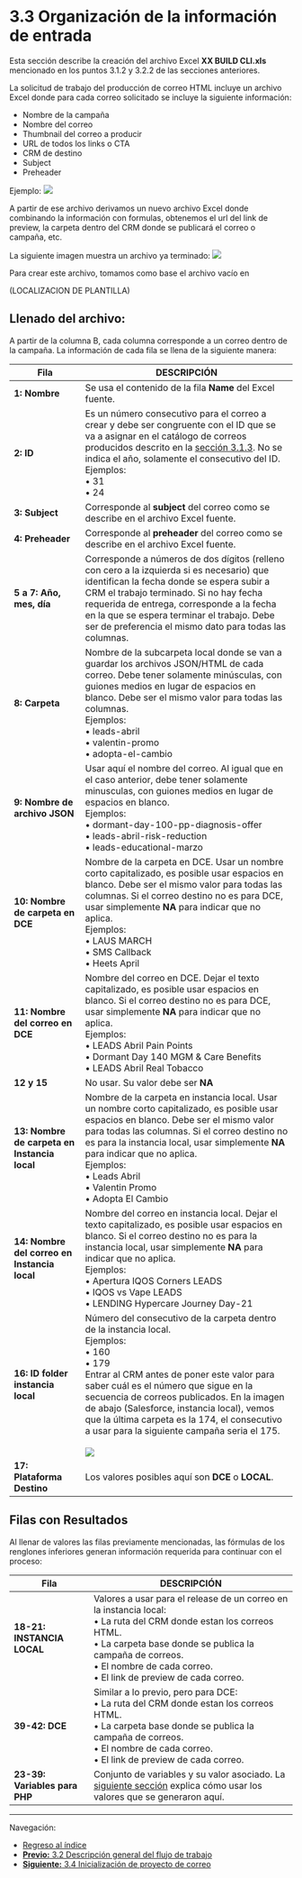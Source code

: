 # **3.3 Organización de la información de entrada**

Esta sección describe la creación del archivo Excel **XX BUILD CLI.xls** mencionado en los puntos 3.1.2 y 3.2.2 de las secciones anteriores.

La solicitud de trabajo del producción de correo HTML incluye un archivo Excel donde para cada correo solicitado se incluye la siguiente información:

* Nombre de la campaña
* Nombre del correo
* Thumbnail del correo a producir
* URL de todos los links o CTA
* CRM de destino
* Subject
* Preheader

Ejemplo:
![](https://i.imgur.com/QQIRGww.png)


A partir de ese archivo derivamos un nuevo archivo Excel donde combinando la información con formulas, obtenemos el url del link de preview, la carpeta dentro del CRM donde se publicará el correo o campaña, etc.

La siguiente imagen muestra un archivo ya terminado:
![](https://i.imgur.com/E6QIb8s.png)


Para crear este archivo, tomamos como base el archivo vacío en 

(LOCALIZACION DE PLANTILLA)

## **Llenado del archivo:**

A partir de la columna B, cada columna corresponde a un correo dentro de la campaña. La información de cada fila se llena de la siguiente manera:

| Fila | DESCRIPCIÓN  |
|------|--------------|
| **1: Nombre**  | Se usa el contenido de la fila **Name** del Excel fuente. |
| **2: ID** | Es un número consecutivo para el correo a crear y debe ser congruente con el ID que se va a asignar en el catálogo de correos producidos descrito en la [sección 3.1.3](3_1_Carpetas_de_trabajo.md#313-cat%C3%A1logo-mail-piknik-pmi-en-google-drive).  No se indica el año, solamente el consecutivo del ID. <br> Ejemplos: <br> &bull; 31<br>&bull; 24|
| **3: Subject** | Corresponde al **subject** del correo como se describe en el archivo Excel fuente. |
| **4: Preheader** | Corresponde al **preheader** del correo como se describe en el archivo Excel fuente. |
| **5 a 7: Año, mes, día** | Corresponde a números de dos dígitos (relleno con cero a la izquierda si es necesario) que identifican la fecha donde se espera subir a CRM el trabajo terminado. Si no hay fecha requerida de entrega, corresponde a la fecha en la que se espera terminar el trabajo. Debe ser de preferencia el mismo dato para todas las columnas. |
| **8: Carpeta** | Nombre de la subcarpeta local donde se van a guardar los archivos JSON/HTML de cada correo. Debe tener solamente minúsculas, con guiones medios en lugar de espacios en blanco. Debe ser el mismo valor para todas las columnas. <br> Ejemplos: <br> &bull; leads-abril<br>&bull; valentin-promo<br>&bull; adopta-el-cambio|
| **9: Nombre de archivo JSON** | Usar aquí el nombre del correo. Al igual que en el caso anterior, debe tener solamente minusculas, con guiones medios en lugar de espacios en blanco. <br> Ejemplos: <br> &bull; dormant-day-100-pp-diagnosis-offer<br>&bull; leads-abril-risk-reduction<br>&bull; leads-educational-marzo |
| **10: Nombre de carpeta en DCE** | Nombre de la carpeta en DCE. Usar un nombre corto capitalizado, es posible usar espacios en blanco. Debe ser el mismo valor para todas las columnas. Si el correo destino no es para DCE, usar simplemente **NA** para indicar que no aplica. <br> Ejemplos: <br> &bull; LAUS MARCH<br>&bull; SMS Callback<br>&bull; Heets April |
| **11: Nombre del correo en DCE** | Nombre del correo en DCE. Dejar el texto capitalizado, es posible usar espacios en blanco. Si el correo destino no es para DCE, usar simplemente **NA** para indicar que no aplica. <br> Ejemplos: <br> &bull; LEADS Abril Pain Points<br>&bull; Dormant Day 140 MGM & Care Benefits<br>&bull; LEADS Abril Real Tobacco |
| **12 y 15**| No usar. Su valor debe ser **NA** |
| **13: Nombre de carpeta en Instancia local** | Nombre de la carpeta en instancia local. Usar un nombre corto capitalizado, es posible usar espacios en blanco. Debe ser el mismo valor para todas las columnas. Si el correo destino no es para la instancia local, usar simplemente **NA** para indicar que no aplica. <br> Ejemplos: <br> &bull; Leads Abril<br>&bull; Valentin Promo<br>&bull; Adopta El Cambio |
| **14: Nombre del correo en Instancia local** | Nombre del correo en instancia local. Dejar el texto capitalizado, es posible usar espacios en blanco. Si el correo destino no es para la instancia local, usar simplemente **NA** para indicar que no aplica. <br> Ejemplos: <br> &bull; Apertura IQOS Corners LEADS<br>&bull; IQOS vs Vape LEADS<br>&bull; LENDING Hypercare Journey Day-21 |
| **16: ID folder instancia local** | Número del consecutivo de la carpeta dentro de la instancia local. <br> Ejemplos: <br> &bull; 160<br>&bull; 179<BR>Entrar al CRM antes de poner este valor para saber cuál es el número que sigue en la secuencia de correos publicados. En la imagen de abajo (Salesforce, instancia local), vemos que la última carpeta es la 174, el consecutivo a usar para la siguiente campaña seria el 175.<br><br> ![](https://i.imgur.com/5tRAi5m.png)|
| **17: Plataforma Destino** | Los valores posibles aquí son **DCE** o **LOCAL**. |



## **Filas con Resultados**

Al llenar de valores las filas previamente mencionadas, las fórmulas de los renglones inferiores generan información requerida para continuar con el proceso:


| Fila | DESCRIPCIÓN  |
|------|--------------|
| **18-21: INSTANCIA LOCAL** | Valores a usar para el release de un correo en la instancia local: <br>  &bull; La ruta del CRM donde estan los correos HTML. <br>  &bull; La carpeta base donde se publica la campaña de correos. <br>  &bull; El nombre de cada correo. <br>  &bull; El link de preview de cada correo. |
| **39-42: DCE** | Similar a lo previo, pero para DCE: <br>  &bull; La ruta del CRM donde estan los correos HTML.<br>  &bull; La carpeta base donde se publica la campaña de correos.<br>  &bull; El nombre de cada correo.<br>  &bull; El link de preview de cada correo. |
| **23-39: Variables para PHP** | Conjunto de variables y su valor asociado. La [siguiente sección](3_4_Inicio_de_proyecto.md) explica cómo usar los valores que se generaron aquí. |


___

Navegación:

* [Regreso al índice](README.md)
* [**Previo:** 3.2 Descripción general del flujo de trabajo](3_2_Flujo_de_trabajo.md)
* [**Siguiente:** 3.4 Inicialización de proyecto de correo](3_4_Inicio_de_proyecto.md)
